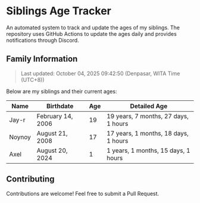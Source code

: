# Siblings Age Tracker

An automated system to track and update the ages of my siblings. The repository uses GitHub Actions to update the ages daily and provides notifications through Discord.

## Family Information

> Last updated: October 04, 2025 09:42:50 (Denpasar, WITA Time (UTC+8))

Below are my siblings and their current ages:

| Name | Birthdate | Age | Detailed Age |
|------|-----------|-----|-------------|
| Jay-r | February 14, 2006 | 19 | 19 years, 7 months, 27 days, 1 hours |
| Noynoy | August 21, 2008 | 17 | 17 years, 1 months, 18 days, 1 hours |
| Axel | August 20, 2024 | 1 | 1 years, 1 months, 15 days, 1 hours |

## Contributing

Contributions are welcome! Feel free to submit a Pull Request.